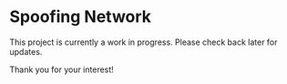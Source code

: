 # Spoofing Network

This project is currently a work in progress. Please check back later for updates.

Thank you for your interest!